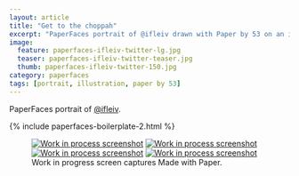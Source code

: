 ```yaml
---
layout: article
title: "Get to the choppah"
excerpt: "PaperFaces portrait of @ifleiv drawn with Paper by 53 on an iPad."
image: 
  feature: paperfaces-ifleiv-twitter-lg.jpg
  teaser: paperfaces-ifleiv-twitter-teaser.jpg
  thumb: paperfaces-ifleiv-twitter-150.jpg
category: paperfaces
tags: [portrait, illustration, paper by 53]
---
```


PaperFaces portrait of [@ifleiv](http://twitter.com/ifleiv).

{% include paperfaces-boilerplate-2.html %}

<figure class="third">
  <a href="{{ site.url }}/images/paperfaces-ifleiv-process-1-lg.jpg"><img src="{{ site.url }}/images/paperfaces-ifleiv-process-1-600.jpg" alt="Work in process screenshot"></a>
  <a href="{{ site.url }}/images/paperfaces-ifleiv-process-2-lg.jpg"><img src="{{ site.url }}/images/paperfaces-ifleiv-process-2-600.jpg" alt="Work in process screenshot"></a>
  <a href="{{ site.url }}/images/paperfaces-ifleiv-process-3-lg.jpg"><img src="{{ site.url }}/images/paperfaces-ifleiv-process-3-600.jpg" alt="Work in process screenshot"></a>
  <a href="{{ site.url }}/images/paperfaces-ifleiv-process-4-lg.jpg"><img src="{{ site.url }}/images/paperfaces-ifleiv-process-4-600.jpg" alt="Work in process screenshot"></a>
  <figcaption>Work in progress screen captures Made with Paper.</figcaption>
</figure>